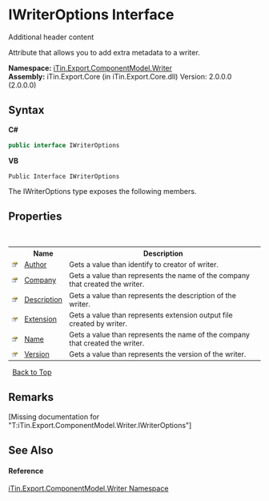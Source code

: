 # IWriterOptions Interface
Additional header content 

Attribute that allows you to add extra metadata to a writer.

**Namespace:**&nbsp;<a href="N_iTin_Export_ComponentModel_Writer">iTin.Export.ComponentModel.Writer</a><br />**Assembly:**&nbsp;iTin.Export.Core (in iTin.Export.Core.dll) Version: 2.0.0.0 (2.0.0.0)

## Syntax

**C#**<br />
``` C#
public interface IWriterOptions
```

**VB**<br />
``` VB
Public Interface IWriterOptions
```

The IWriterOptions type exposes the following members.


## Properties
&nbsp;<table><tr><th></th><th>Name</th><th>Description</th></tr><tr><td>![Public property](media/pubproperty.gif "Public property")</td><td><a href="P_iTin_Export_ComponentModel_Writer_IWriterOptions_Author">Author</a></td><td>
Gets a value than identify to creator of writer.</td></tr><tr><td>![Public property](media/pubproperty.gif "Public property")</td><td><a href="P_iTin_Export_ComponentModel_Writer_IWriterOptions_Company">Company</a></td><td>
Gets a value than represents the name of the company that created the writer.</td></tr><tr><td>![Public property](media/pubproperty.gif "Public property")</td><td><a href="P_iTin_Export_ComponentModel_Writer_IWriterOptions_Description">Description</a></td><td>
Gets a value than represents the description of the writer.</td></tr><tr><td>![Public property](media/pubproperty.gif "Public property")</td><td><a href="P_iTin_Export_ComponentModel_Writer_IWriterOptions_Extension">Extension</a></td><td>
Gets a value than represents extension output file created by writer.</td></tr><tr><td>![Public property](media/pubproperty.gif "Public property")</td><td><a href="P_iTin_Export_ComponentModel_Writer_IWriterOptions_Name">Name</a></td><td>
Gets a value than represents the name of the company that created the writer.</td></tr><tr><td>![Public property](media/pubproperty.gif "Public property")</td><td><a href="P_iTin_Export_ComponentModel_Writer_IWriterOptions_Version">Version</a></td><td>
Gets a value than represents the version of the writer.</td></tr></table>&nbsp;
<a href="#iwriteroptions-interface">Back to Top</a>

## Remarks
\[Missing <remarks> documentation for "T:iTin.Export.ComponentModel.Writer.IWriterOptions"\]

## See Also


#### Reference
<a href="N_iTin_Export_ComponentModel_Writer">iTin.Export.ComponentModel.Writer Namespace</a><br />